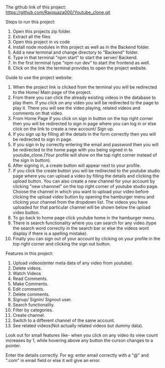 The github link of this project: https://github.com/Rayquaza000/Youtube_clone.git

Steps to run this project:
1. Open this projects zip folder.
2. Extract all the files
3. Open this project in vs code
4. Install node modules in this project as well as in the Backend folder.
5. Add a new terminal and change directory to "Backend" folder.
6. Type in that terminal "npm start" to start the server/ Backend.
7. In the first terminal type "npm run dev" to start the frontend as well.
8. Click on the link the terminal provides to open the project website.

Guide to use the project website:
1. When the project link is clicked from the terminal you will be redirected to the Home/ Main page of the project.
2. From there you can click the already existing videos in the database to play them. If you click on any video you will be redirected to the page to play it. There you will see the video playing, related videos and comments on that video.
3. From Home Page if you click on sign in button on the top right corner then you will be redirected to sign in page where you can log in or else click on the link to create a new account/ Sign up.
4. If you sign up by filling all the details in the form correctly then you will be redirected to sign in page.
5. If you sign in by correctly entering the email and password then you will be redirected to the home page with you being signed in to youtube_clone.(Your profile will show on the top right corner instead of the sign in button).
6. After signing in, a create button will appear next to your profile.
7. If you click the create button you will be redirected to the youtube studio page where you can upload a video by filling the details and clicking the upload button. You can also create a new channel for your account by clicking "new channnel" on the top right corner of youtube studio page. Choose the channel in which you want to upload your video before clicking the upload video button by opening the hamburger menu and clicking your channel from the dropdown list. The videos you have uploaded for that particular channel will be shown below the upload video button.
8. To go back to home page click youtube home in the hamburger menu.
9. There is search functionality where you can search for any video.(type the search word correctly in the search bar or else the videos wont display if there is a spelling mistake).
10. Finally you can sign out of your account by clicking on your profile in the top right corner and clicking the sign out button.
 
Features in this project:
1. Upload videos(enter meta data of any video from youtube).
2. Delete videos.
3. Watch Videos
4. Read Comments.
5. Make Comments.
6. Edit comments.
7. Delete comments.
8. Signup/ Signin/ Signout user.
9. Search functionality.
10. Filter by categories.
11. Create channel.
12. Switch to a different channel of the same account.
13. See related videos(Not actually related videos but dummy data).

 Look out for small features like- when you click on any video its view count increases by 1, while hovering above any button the curson changes to a pointer.

 Enter the details correctly. For eg: enter email correctly with a "@" and ".com" in email field or else it will give an error.